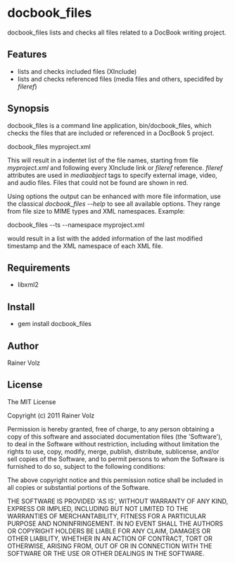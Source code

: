 docbook_files
===========

docbook_files lists and checks all files related to a DocBook writing project.

Features
--------

* lists and checks included files (XInclude)
* lists and checks referenced files (media files and others, specidifed by _fileref_)

Synopsis
--------

docbook_files is a command line application, bin/docbook_files, which checks the files that are included or referenced in a DocBook 5 project. 

  docbook_files myproject.xml

This will result in a indentet list of the file names, starting from file _myproject.xml_ and following every XInclude link or _fileref_ reference. _fileref_ attributes are used in _mediaobject_ tags to specify external image, video, and audio files. Files that could not be found are shown in red.

Using options the output can be enhanced with more file information, use the classical _docbook_files --help_ to see all available options. They range from file size to MIME types and XML namespaces. Example:

  docbook_files --ts --namespace myproject.xml

would result in a list with the added information of the last modified timestamp and the XML namespace of each XML file.

Requirements
------------

* libxml2

Install
-------

* gem install docbook_files

Author
------

Rainer Volz

License
-------

The MIT License

Copyright (c) 2011 Rainer Volz

Permission is hereby granted, free of charge, to any person obtaining
a copy of this software and associated documentation files (the
'Software'), to deal in the Software without restriction, including
without limitation the rights to use, copy, modify, merge, publish,
distribute, sublicense, and/or sell copies of the Software, and to
permit persons to whom the Software is furnished to do so, subject to
the following conditions:

The above copyright notice and this permission notice shall be
included in all copies or substantial portions of the Software.

THE SOFTWARE IS PROVIDED 'AS IS', WITHOUT WARRANTY OF ANY KIND,
EXPRESS OR IMPLIED, INCLUDING BUT NOT LIMITED TO THE WARRANTIES OF
MERCHANTABILITY, FITNESS FOR A PARTICULAR PURPOSE AND NONINFRINGEMENT.
IN NO EVENT SHALL THE AUTHORS OR COPYRIGHT HOLDERS BE LIABLE FOR ANY
CLAIM, DAMAGES OR OTHER LIABILITY, WHETHER IN AN ACTION OF CONTRACT,
TORT OR OTHERWISE, ARISING FROM, OUT OF OR IN CONNECTION WITH THE
SOFTWARE OR THE USE OR OTHER DEALINGS IN THE SOFTWARE.

